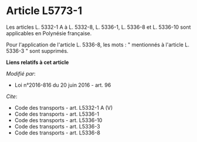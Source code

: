 # Article L5773-1

Les articles L. 5332-1 A à L. 5332-8, L. 5336-1, L. 5336-8 et L. 5336-10 sont applicables en Polynésie française. 

Pour l'application de l'article L. 5336-8, les mots : " mentionnés à l'article L. 5336-3 " sont supprimés.

**Liens relatifs à cet article**

_Modifié par_:

  - Loi n°2016-816 du 20 juin 2016 - art. 96

_Cite_:

  - Code des transports - art. L5332-1 A (V)
  - Code des transports - art. L5336-1
  - Code des transports - art. L5336-10
  - Code des transports - art. L5336-3
  - Code des transports - art. L5336-8

